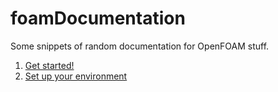 # foamDocumentation
Some snippets of random documentation for OpenFOAM stuff. 



1. [Get started!](gettingStarted.md)  
2. [Set up your environment](softwareEnvironment.md)
